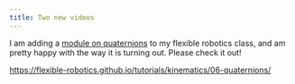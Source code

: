 ```yaml
---
title: Two new videos
---
```


I am adding a [module on quaternions](https://flexible-robotics.github.io/tutorials/kinematics/06-quaternions/) to my flexible robotics class, and am pretty happy with the way it is turning out.  Please check it out!

<https://flexible-robotics.github.io/tutorials/kinematics/06-quaternions/>